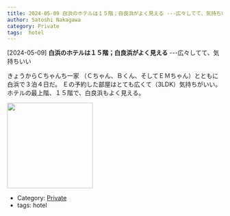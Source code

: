 ```yaml
---
title: 2024-05-09 白浜のホテルは１５階；白良浜がよく見える ---広々してて、気持ちいい
author: Satoshi Nakagawa
category: Private
tags:  hotel
---
```


[2024-05-09] **白浜のホテルは１５階；白良浜がよく見える**  ---広々してて、気持ちいい

 きょうからＣちゃんち一家
（Ｃちゃん、Ｂくん、そしてＥＭちゃん）とともに
白浜で３泊４日だ。
Ｅの予約した部屋はとても広くて（3LDK）気持ちがいい。
ホテルの最上階、１５階で、白良浜もよく見える。

<img src="/pict/2024-05-09-pub-scene.jpg)" alt="" width="200"/>

- Category: [Private](https://merapano.github.io/categories.html#Private)
- tags:  hotel

